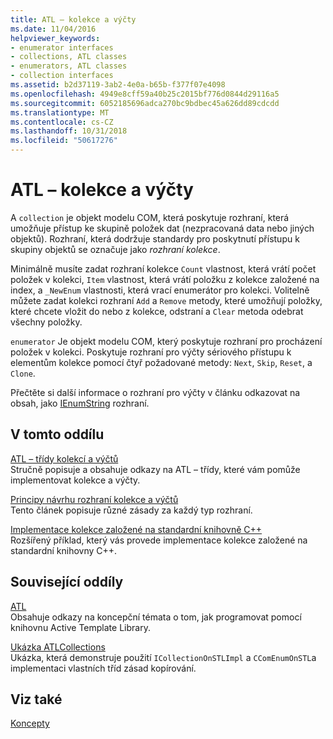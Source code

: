 ```yaml
---
title: ATL – kolekce a výčty
ms.date: 11/04/2016
helpviewer_keywords:
- enumerator interfaces
- collections, ATL classes
- enumerators, ATL classes
- collection interfaces
ms.assetid: b2d37119-3ab2-4e0a-b65b-f377f07e4098
ms.openlocfilehash: 4949e8cff59a40b25c2015bf776d0844d29116a5
ms.sourcegitcommit: 6052185696adca270bc9bdbec45a626dd89cdcdd
ms.translationtype: MT
ms.contentlocale: cs-CZ
ms.lasthandoff: 10/31/2018
ms.locfileid: "50617276"
---
```

# <a name="atl-collections-and-enumerators"></a>ATL – kolekce a výčty

A `collection` je objekt modelu COM, která poskytuje rozhraní, která umožňuje přístup ke skupině položek dat (nezpracovaná data nebo jiných objektů). Rozhraní, která dodržuje standardy pro poskytnutí přístupu k skupiny objektů se označuje jako *rozhraní kolekce*.

Minimálně musíte zadat rozhraní kolekce `Count` vlastnost, která vrátí počet položek v kolekci, `Item` vlastnost, která vrátí položku z kolekce založené na index, a `_NewEnum` vlastnosti, která vrací enumerátor pro kolekci. Volitelně můžete zadat kolekci rozhraní `Add` a `Remove` metody, které umožňují položky, které chcete vložit do nebo z kolekce, odstraní a `Clear` metoda odebrat všechny položky.

`enumerator` Je objekt modelu COM, který poskytuje rozhraní pro procházení položek v kolekci. Poskytuje rozhraní pro výčty sériového přístupu k elementům kolekce pomocí čtyř požadované metody: `Next`, `Skip`, `Reset`, a `Clone`.

Přečtěte si další informace o rozhraní pro výčty v článku odkazovat na obsah, jako [IEnumString](/windows/desktop/api/objidl/nn-objidl-ienumstring) rozhraní.

## <a name="in-this-section"></a>V tomto oddílu

[ATL – třídy kolekcí a výčtů](../atl/atl-collection-and-enumerator-classes.md)<br/>
Stručně popisuje a obsahuje odkazy na ATL – třídy, které vám pomůže implementovat kolekce a výčty.

[Principy návrhu rozhraní kolekce a výčtů](../atl/design-principles-for-collection-and-enumerator-interfaces.md)<br/>
Tento článek popisuje různé zásady za každý typ rozhraní.

[Implementace kolekce založené na standardní knihovně C++](../atl/implementing-an-stl-based-collection.md)<br/>
Rozšířený příklad, který vás provede implementace kolekce založené na standardní knihovny C++.

## <a name="related-sections"></a>Související oddíly

[ATL](../atl/active-template-library-atl-concepts.md)<br/>
Obsahuje odkazy na koncepční témata o tom, jak programovat pomocí knihovnu Active Template Library.

[Ukázka ATLCollections](../visual-cpp-samples.md)<br/>
Ukázka, která demonstruje použití `ICollectionOnSTLImpl` a `CComEnumOnSTL`a implementaci vlastních tříd zásad kopírování.

## <a name="see-also"></a>Viz také

[Koncepty](../atl/active-template-library-atl-concepts.md)

